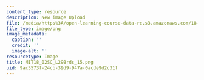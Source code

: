 ```yaml
---
content_type: resource
description: New image Upload
file: /media/https%3A/open-learning-course-data-rc.s3.amazonaws.com/18-02sc-multivariable-calculus-fall-2010/9ac3573f24cb39d9947a0acde9d2c31f_MIT18_02SC_L29Brds_15.png
file_type: image/png
image_metadata:
  caption: ''
  credit: ''
  image-alt: ''
resourcetype: Image
title: MIT18_02SC_L29Brds_15.png
uid: 9ac3573f-24cb-39d9-947a-0acde9d2c31f
---
```

